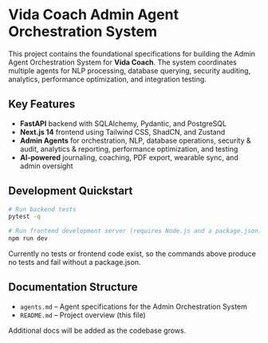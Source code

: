 # Vida Coach Admin Agent Orchestration System

This project contains the foundational specifications for building the Admin Agent Orchestration System for **Vida Coach**. The system coordinates multiple agents for NLP processing, database querying, security auditing, analytics, performance optimization, and integration testing.

## Key Features
- **FastAPI** backend with SQLAlchemy, Pydantic, and PostgreSQL
- **Next.js 14** frontend using Tailwind CSS, ShadCN, and Zustand
- **Admin Agents** for orchestration, NLP, database operations, security & audit, analytics & reporting, performance optimization, and testing
- **AI-powered** journaling, coaching, PDF export, wearable sync, and admin oversight

## Development Quickstart
```bash
# Run backend tests
pytest -q

# Run frontend development server (requires Node.js and a package.json)
npm run dev
```

Currently no tests or frontend code exist, so the commands above produce no tests and fail without a package.json.

## Documentation Structure
- `agents.md` – Agent specifications for the Admin Orchestration System
- `README.md` – Project overview (this file)

Additional docs will be added as the codebase grows.
